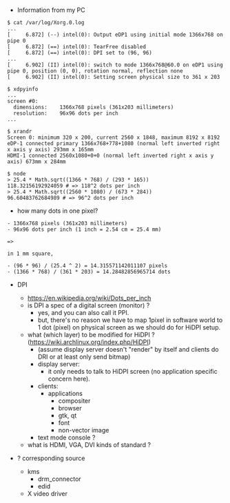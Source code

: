 <!--
{
  "title": "DPI in Linux",
  "date": "2017-01-22T14:31:45.000Z",
  "category": "",
  "tags": [],
  "draft": true
}
-->

- Information from my PC

```
$ cat /var/log/Xorg.0.log
...
[     6.872] (--) intel(0): Output eDP1 using initial mode 1366x768 on pipe 0
[     6.872] (==) intel(0): TearFree disabled
[     6.872] (==) intel(0): DPI set to (96, 96)
...
[     6.902] (II) intel(0): switch to mode 1366x768@60.0 on eDP1 using pipe 0, position (0, 0), rotation normal, reflection none
[     6.902] (II) intel(0): Setting screen physical size to 361 x 203

$ xdpyinfo
...
screen #0:
  dimensions:    1366x768 pixels (361x203 millimeters)
  resolution:    96x96 dots per inch
...

$ xrandr
Screen 0: minimum 320 x 200, current 2560 x 1848, maximum 8192 x 8192
eDP-1 connected primary 1366x768+778+1080 (normal left inverted right x axis y axis) 293mm x 165mm
HDMI-1 connected 2560x1080+0+0 (normal left inverted right x axis y axis) 673mm x 284mm

$ node
> 25.4 * Math.sqrt((1366 * 768) / (293 * 165))
118.32156192924059 # => 118^2 dots per inch
> 25.4 * Math.sqrt((2560 * 1080) / (673 * 284))
96.60483762684989 # => 96^2 dots per inch
```

- how many dots in one pixel?

```
- 1366x768 pixels (361x203 millimeters)
- 96x96 dots per inch (1 inch = 2.54 cm = 25.4 mm)

=>

in 1 mm square, 

- (96 * 96) / (25.4 ^ 2) = 14.315571142011107 pixels
- (1366 * 768) / (361 * 203) = 14.28482856965714 dots
```

- DPI
  - https://en.wikipedia.org/wiki/Dots_per_inch
  - is DPI a spec of a digital screen (monitor) ?
    - yes, and you can also call it PPI.
    - but, there's no reason we have to map 1pixel in software world to 1 dot (pixel) on physical screen as we should do for HiDPI setup.
  - what (which layer) to be modified for HiDPI ? (https://wiki.archlinux.org/index.php/HiDPI)
    - (assume display server doesn't "render" by itself and clients do DRI or at least only send bitmap)
    - display server:
      - it only needs to talk to HiDPI screen (no application specific concern here).
    - clients:
      - applications
        - compositer
        - browser
        - gtk, qt
        - font
        - non-vector image
    - text mode console ?
  - what is HDMI, VGA, DVI kinds of standard ?

- ? corresponding source
  - kms
    - drm_connector
    - edid
  - X video driver
